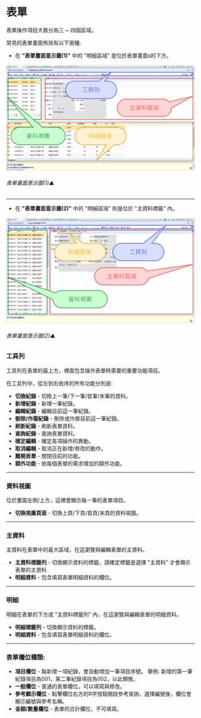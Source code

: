 # 表單

表單操作項目大致分為三 ~ 四個區域。

常見的表單畫面佈局有以下兩種:

- 在 **"表單畫面意示圖(1)"** 中的 "明細區域" 是位於表單畫面s的下方。

![表單畫面意示圖(1)▲](../assets/form1.png)

###### 表單畫面意示圖(1)▲

----

- 在 **"表單畫面意示圖(2)"** 中的 "明細區域" 則是位於 "主資料標籤" 內。

![表單畫面意示圖(2)▲](../assets/form2.png)

###### 表單畫面意示圖(2)▲

### 工具列

工具列在表單的最上方，裡面包含操作表單時需要的重要功能項目。

在工具列中，從左到右依序的所有功能分別是:

- **切換紀錄** - 切換上一筆/下一筆/首筆/末筆的資料。
- **新增紀錄** - 新增一筆紀錄。
- **編輯紀錄** - 編輯目前這一筆紀錄。
- **刪除/作廢紀錄** - 刪除或作廢目前這一筆紀錄。
- **刷新紀錄** - 刷新表單資料。
- **查詢紀錄** - 查詢表單資料。
- **確定編輯** - 確定各項操作的異動。
- **取消編輯** - 取消正在新增/修改的動作。
- **離開表單** - 關閉目前的功能。
- **額外功能** - 依每個表單的需求增加的額外功能。

----

### 資料視圖

位於畫面左側/上方，這裡會顯示每一筆的表單項目。

- **切換視圖頁面** - 切換上頁/下頁/首頁/末頁的資料視圖。

----

### 主資料

主資料在表單中的最大區域，在這瀏覽與編輯表單的主資料。

- **主資料標籤列** - 切換顯示資料的標籤，請確定標籤是選擇 "主資料" 才會顯示表單的主資料
- **明細資料** - 包含填寫表單明細資料的欄位。

----

### 明細

明細在表單的下方或 "主資料標籤列" 內，在這瀏覽與編輯表單的明細資料。

- **明細標籤列** - 切換顯示資料的標籤。
- **明細資料** - 包含填寫表單明細資料的欄位。

----

### 表單欄位種類:

- **項目欄位** - 每新增一項紀錄，會自動增加一筆項目序號。
    舉例: 新增的第一筆紀錄項目為001，第二筆紀錄項目為002，以此類推。
- **一般欄位** - 普通的表單欄位，可以填寫與修改。
- **參考顯示欄位** - 點擊欄位右方的R字按鈕開啟參考查詢，選擇編號後，欄位會顯示編號與參考名稱。
- **金額/數量欄位** - 表單的合計欄位，不可填寫。
